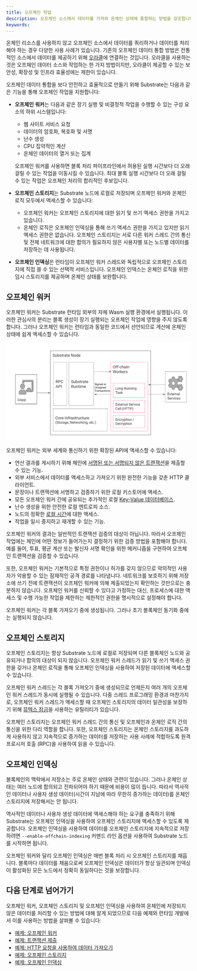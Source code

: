 ```yaml
---
title: 오프체인 작업
description: 오프체인 소스에서 데이터를 가져와 온체인 상태에 통합하는 방법을 강조합니다.
keywords:
---
```


온체인 리소스를 사용하지 않고 오프체인 소스에서 데이터를 쿼리하거나 데이터를 처리해야 하는 경우 다양한 사용 사례가 있습니다.
기존의 오프체인 데이터 통합 방법은 전통적인 소스에서 데이터를 제공하기 위해 [오라클](/reference/glossary#oracle)에 연결하는 것입니다.
오라클을 사용하는 것은 오프체인 데이터 소스와 작업하는 한 가지 방법이지만, 오라클이 제공할 수 있는 보안성, 확장성 및 인프라 효율성에는 제한이 있습니다.

오프체인 데이터 통합을 보다 안전하고 효율적으로 만들기 위해 Substrate는 다음과 같은 기능을 통해 오프체인 작업을 지원합니다:

- **오프체인 워커**는 다음과 같은 장기 실행 및 비결정적 작업을 수행할 수 있는 구성 요소의 하위 시스템입니다:

  - 웹 사이트 서비스 요청
  - 데이터의 암호화, 복호화 및 서명
  - 난수 생성
  - CPU 집약적인 계산
  - 온체인 데이터의 열거 또는 집계

  오프체인 워커를 사용하면 블록 처리 파이프라인에서 허용된 실행 시간보다 더 오래 걸릴 수 있는 작업을 이동시킬 수 있습니다.
  최대 블록 실행 시간보다 더 오래 걸릴 수 있는 작업은 오프체인 처리의 합리적인 후보입니다.

- **오프체인 스토리지**는 Substrate 노드에 로컬로 저장되며 오프체인 워커와 온체인 로직 모두에서 액세스할 수 있습니다:

  - 오프체인 워커는 오프체인 스토리지에 대한 읽기 및 쓰기 액세스 권한을 가지고 있습니다.
  - 온체인 로직은 오프체인 인덱싱을 통해 쓰기 액세스 권한을 가지고 있지만 읽기 액세스 권한은 없습니다.
    오프체인 스토리지는 서로 다른 워커 스레드 간의 통신 및 전체 네트워크에 대한 합의가 필요하지 않은 사용자별 또는 노드별 데이터를 저장하는 데 사용됩니다.

- **오프체인 인덱싱**은 런타임이 오프체인 워커 스레드와 독립적으로 오프체인 스토리지에 직접 쓸 수 있는 선택적 서비스입니다.
  오프체인 인덱스는 온체인 로직을 위한 임시 스토리지를 제공하며 온체인 상태를 보완합니다.

## 오프체인 워커

오프체인 워커는 Substrate 런타임 외부의 자체 Wasm 실행 환경에서 실행됩니다.
이러한 관심사의 분리는 블록 생성이 장기 실행되는 오프체인 작업에 영향을 주지 않도록 합니다.
그러나 오프체인 워커는 런타임과 동일한 코드에서 선언되므로 계산에 온체인 상태에 쉽게 액세스할 수 있습니다.

![오프체인 워커](/media/images/docs/off-chain-workers-v2.png)

오프체인 워커는 외부 세계와 통신하기 위한 확장된 API에 액세스할 수 있습니다:

- 연산 결과를 게시하기 위해 체인에 [서명된 또는 서명되지 않은 트랜잭션](https://paritytech.github.io/substrate/master/sp_runtime/offchain/trait.TransactionPool.html)을 제출할 수 있는 기능.
- 외부 서비스에서 데이터를 액세스하고 가져오기 위한 완전한 기능을 갖춘 HTTP 클라이언트.
- 문장이나 트랜잭션에 서명하고 검증하기 위한 로컬 키스토어에 액세스.
- 모든 오프체인 워커 간에 공유되는 추가적인 로컬 [Key-Value 데이터베이스](https://paritytech.github.io/substrate/master/sp_runtime/offchain/trait.OffchainStorage.html).
- 난수 생성을 위한 안전한 로컬 엔트로피 소스.
- 노드의 정확한 [로컬 시간](https://paritytech.github.io/substrate/master/sp_runtime/offchain/struct.Timestamp.html)에 대한 액세스.
- 작업을 일시 중지하고 재개할 수 있는 기능.

오프체인 워커의 결과는 일반적인 트랜잭션 검증의 대상이 아닙니다.
따라서 오프체인 작업에는 체인에 어떤 정보가 들어가는지 결정하기 위한 검증 방법을 포함해야 합니다.
예를 들어, 투표, 평균 계산 또는 발신자 서명 확인을 위한 메커니즘을 구현하여 오프체인 트랜잭션을 검증할 수 있습니다.

또한, 오프체인 워커는 기본적으로 특정 권한이나 허가를 갖지 않으므로 악의적인 사용자가 악용할 수 있는 잠재적인 공격 경로를 나타냅니다.
네트워크를 보호하기 위해 저장소에 쓰기 전에 트랜잭션이 오프체인 워커에 의해 제출되었는지 확인하는 것만으로는 충분하지 않습니다.
오프체인 워커를 신뢰할 수 있다고 가정하는 대신, 프로세스에 대한 액세스 및 수행 가능한 작업을 제한하는 제한적인 권한을 명시적으로 설정해야 합니다.

오프체인 워커는 각 블록 가져오기 중에 생성됩니다.
그러나 초기 블록체인 동기화 중에는 실행되지 않습니다.

## 오프체인 스토리지

오프체인 스토리지는 항상 Substrate 노드에 로컬로 저장되며 다른 블록체인 노드와 공유되거나 합의의 대상이 되지 않습니다.
오프체인 워커 스레드가 읽기 및 쓰기 액세스 권한을 갖거나 온체인 로직을 통해 오프체인 인덱싱을 사용하여 저장된 데이터에 액세스할 수 있습니다.

오프체인 워커 스레드는 각 블록 가져오기 중에 생성되므로 언제든지 여러 개의 오프체인 워커 스레드가 동시에 실행될 수 있습니다.
다중 스레드 프로그래밍 환경과 마찬가지로, 오프체인 워커 스레드가 액세스할 때 오프체인 스토리지의 데이터 일관성을 보장하기 위해 [뮤텍스 잠금](<https://en.wikipedia.org/wiki/Lock_(computer_science)>)을 사용하는 유틸리티가 있습니다.

오프체인 스토리지는 오프체인 워커 스레드 간의 통신 및 오프체인과 온체인 로직 간의 통신을 위한 다리 역할을 합니다.
또한, 오프체인 스토리지는 온체인 스토리지를 과도하게 사용하지 않고 지속적으로 증가하는 데이터를 저장하는 사용 사례에 적합하도록 원격 프로시저 호출 (RPC)을 사용하여 읽을 수 있습니다.

## 오프체인 인덱싱

블록체인의 맥락에서 저장소는 주로 온체인 상태와 관련이 있습니다.
그러나 온체인 상태는 여러 노드에 합의되고 전파되어야 하기 때문에 비용이 많이 듭니다.
따라서 역사적인 데이터나 사용자 생성 데이터(시간이 지남에 따라 무한히 증가하는 데이터)를 온체인 스토리지에 저장해서는 안 됩니다.

역사적인 데이터나 사용자 생성 데이터에 액세스해야 하는 요구를 충족하기 위해 Substrate는 오프체인 인덱싱을 사용하여 오프체인 스토리지에 액세스할 수 있도록 제공합니다.
오프체인 인덱싱을 사용하여 데이터를 오프체인 스토리지에 지속적으로 저장하려면 `--enable-offchain-indexing` 커맨드 라인 옵션을 사용하여 Substrate 노드를 시작하면 됩니다.

오프체인 워커와 달리 오프체인 인덱싱은 매번 블록 처리 시 오프체인 스토리지를 채웁니다.
블록마다 데이터를 채움으로써 오프체인 인덱싱은 데이터가 항상 일관되며 인덱싱이 활성화된 모든 노드에서 정확히 동일하다는 것을 보장합니다.

## 다음 단계로 넘어가기

오프체인 워커, 오프체인 스토리지 및 오프체인 인덱싱을 사용하여 온체인에 저장되지 않은 데이터를 처리할 수 있는 방법에 대해 알게 되었으므로 다음 예제와 런타임 개발에서 이를 사용하는 방법을 살펴볼 수 있습니다:

- [예제: 오프체인 워커](https://github.com/paritytech/polkadot-sdk/tree/master/substrate/frame/examples/offchain-worker)
- [예제: 트랜잭션 제출](https://github.com/JoshOrndorff/recipes/blob/master/text/off-chain-workers/transactions.md)
- [예제: HTTP 요청을 사용하여 데이터 가져오기](https://github.com/JoshOrndorff/recipes/blob/master/text/off-chain-workers/http-json.md)
- [예제: 오프체인 스토리지](https://github.com/JoshOrndorff/recipes/blob/master/text/off-chain-workers/storage.md)
- [예제: 오프체인 인덱싱](https://github.com/JoshOrndorff/recipes/blob/master/text/off-chain-workers/indexing.md)